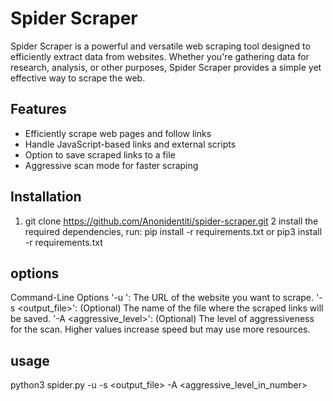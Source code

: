# Spider Scraper

Spider Scraper is a powerful and versatile web scraping tool designed to efficiently extract data from websites. Whether you're gathering data for research, analysis, or other purposes, Spider Scraper provides a simple yet effective way to scrape the web.

## Features

- Efficiently scrape web pages and follow links
- Handle JavaScript-based links and external scripts
- Option to save scraped links to a file
- Aggressive scan mode for faster scraping

## Installation
1. git clone https://github.com/Anonidentiti/spider-scraper.git
2 install the required dependencies, run:
  pip install -r requirements.txt
  or
  pip3 install -r requirements.txt

## options
Command-Line Options
'-u <url>': The URL of the website you want to scrape.
'-s <output_file>': (Optional) The name of the file where the scraped links will be saved.
'-A <aggressive_level>': (Optional) The level of aggressiveness for the scan. Higher values increase speed but may use more resources.

## usage
python3 spider.py -u <url> -s <output_file> -A <aggressive_level_in_number>



